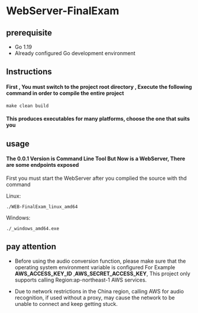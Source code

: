 # WebServer-FinalExam

## prerequisite
* Go 1.19
* Already configured Go development environment

## Instructions

#### First , You must switch to the project root directory , Execute the following command in order to compile the entire project

```@shell
make clean build
``` 

#### This produces executables for many platforms, choose the one that suits you

## usage

#### The 0.0.1 Version is Command Line Tool But Now is a WebServer, There are some endpoints exposed

First you must start the WebServer after you complied the source with thd command 

Linux:
```shell
./WEB-FinalExam_linux_amd64
```
Windows:
```shell
./_windows_amd64.exe
```


## pay attention
* Before using the audio conversion function, please make sure that the operating 
  system environment variable is configured For Example **AWS_ACCESS_KEY_ID** ,**AWS_SECRET_ACCESS_KEY**,
  This project only supports calling Region:ap-northeast-1  AWS services.

* Due to network restrictions in the China region, calling AWS for audio recognition, 
  if used without a proxy, may cause the network to be unable to connect and keep getting stuck.
